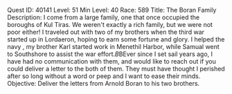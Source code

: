 Quest ID: 40141
Level: 51
Min Level: 40
Race: 589
Title: The Boran Family
Description: I come from a large family, one that once occupied the boroughs of Kul Tiras. We weren't exactly a rich family, but we were not poor either! I traveled out with two of my brothers when the third war started up in Lordaeron, hoping to earn some fortune and glory. I helped the navy , my brother Karl started work in Menethil Harbor, while Samual went to Southshore to assist the war effort.$B$BEver since I set sail years ago, I have had no communication with them, and would like to reach out if you could deliver a letter to the both of them. They must have thought I perished after so long without a word or peep and I want to ease their minds.
Objective: Deliver the letters from Arnold Boran to his two brothers.
